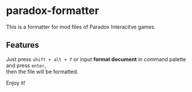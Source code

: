 # paradox-formatter
This is a formatter for mod files of Paradox Interacitve games.

## Features

Just press `shift + alt + f` or input **format document** in command palette and press `enter`,  
then the file will be formatted.

Enjoy it!
